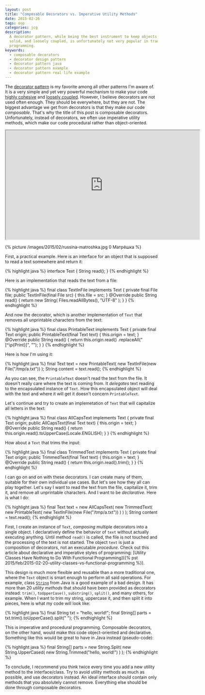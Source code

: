 ```yaml
---
layout: post
title: "Composable Decorators vs. Imperative Utility Methods"
date: 2015-02-26
tags: oop
categories: jcg
description:
  A decorator pattern, while being the best instrument to keep objects highly cohesive,
  solid, and loosely coupled, is unfortunately not very popular in traditional Java
  programming.
keywords:
  - composable decorators
  - decorator design pattern
  - decorator pattern java
  - decorator pattern example
  - decorator pattern real life example
---
```


The [decorator pattern](http://en.wikipedia.org/wiki/Decorator_pattern)
is my favorite among all other patterns I'm aware of. It is a very simple
and yet very powerful mechanism to make your code
[highly cohesive](http://en.wikipedia.org/wiki/Cohesion_%28computer_science%29) and
[loosely coupled](http://en.wikipedia.org/wiki/Coupling_%28computer_programming%29).
However, I believe decorators are not used often enough. They should
be everywhere, but they are not. The biggest advantage we get from decorators
is that they make our code _composable_. That's why the title of this
post is composable decorators. Unfortunately, instead of decorators, we often use imperative
utility methods, which make our code procedural rather than object-oriented.

<iframe class="video" width="640" height="360" src="https://www.youtube.com/embed/D0dqC_3Bch8?rel=0" allowfullscreen></iframe>

<!--more-->

{% picture /images/2015/02/russina-matroshka.jpg 0 Матрёшка %}

First, a practical example. Here is an interface for an object that is
supposed to read a text somewhere and return it:

{% highlight java %}
interface Text {
  String read();
}
{% endhighlight %}

Here is an implementation that reads the text from a file:

{% highlight java %}
final class TextInFile implements Text {
  private final File file;
  public TextInFile(final File src) {
    this.file = src;
  }
  @Override
  public String read() {
    return new String(
      Files.readAllBytes(), "UTF-8"
    );
  }
}
{% endhighlight %}

And now the decorator, which is another implementation of `Text` that
removes all unprintable characters from the text:

{% highlight java %}
final class PrintableText implements Text {
  private final Text origin;
  public PrintableText(final Text text) {
    this.origin = text;
  }
  @Override
  public String read() {
    return this.origin.read()
      .replaceAll("[^\p{Print}]", "");
  }
}
{% endhighlight %}

Here is how I'm using it:

{% highlight java %}
final Text text = new PrintableText(
  new TextInFile(new File("/tmp/a.txt"))
);
String content = text.read();
{% endhighlight %}

As you can see, the `PrintableText` doesn't read the text from the file. It doesn't
really care where the text is coming from. It _delegates_ text reading to
the encapsulated instance of `Text`. How this encapsulated object will
deal with the text and where it will get it doesn't concern `PrintableText`.

Let's continue and try to create an implemetation of `Text`
that will capitalize all letters in the text:

{% highlight java %}
final class AllCapsText implements Text {
  private final Text origin;
  public AllCapsText(final Text text) {
    this.origin = text;
  }
  @Override
  public String read() {
    return this.origin.read().toUpperCase(Locale.ENGLISH);
  }
}
{% endhighlight %}

How about a `Text` that trims the input:

{% highlight java %}
final class TrimmedText implements Text {
  private final Text origin;
  public TrimmedText(final Text text) {
    this.origin = text;
  }
  @Override
  public String read() {
    return this.origin.read().trim();
  }
}
{% endhighlight %}

I can go on and on with these decorators. I can create many of them,
suitable for their own individual use cases. But let's see how they all
can play together. Let's say I want to read the text from the file,
capitalize it, trim it, and remove all unprintable characters. And I want
to be _declarative_. Here is what I do:

{% highlight java %}
final Text text = new AllCapsText(
  new TrimmedText(
    new PrintableText(
      new TextInFile(new File("/tmp/a.txt"))
    )
  )
);
String content = text.read();
{% endhighlight %}

First, I create an instance of `Text`, _composing_ multiple decorators into
a single object. I declaratively define the behavior of `text` without
actually executing anything. Until method `read()` is called, the file is not touched
and the processing of the text is not started. The object `text` is just
a composition of decorators, not an executable _procedure_. Check out this
article about declarative and imperative styles of programming:
[Utility Classes Have Nothing to Do With Functional Programming]({% pst 2015/feb/2015-02-20-utility-classes-vs-functional-programming %}).

This design is much more flexible and reusable than a more traditional one,
where the `Text` object is smart enough to perform all said operations. For
example, class [`String`](http://docs.oracle.com/javase/7/docs/api/java/lang/String.html)
from Java is a good example of a bad design. It has
more than 20 _utility methods_ that should have been provided as decorators instead: `trim()`, `toUpperCase()`, `substring()`, `split()`, and many others, for example.
When I want to trim my string, uppercase it, and then split it into pieces,
here is what my code will look like:

{% highlight java %}
final String txt = "hello, world!";
final String[] parts = txt.trim().toUpperCase().split(" ");
{% endhighlight %}

This is imperative and procedural programming. Composable decorators,
on the other hand, would make this code object-oriented and declarative. Something
like this would be great to have in Java instead (pseudo-code):

{% highlight java %}
final String[] parts = new String.Split(
  new String.UpperCased(
    new String.Trimmed("hello, world!")
  )
);
{% endhighlight %}

To conclude, I recommend you think twice every time you add
a new utility method to the interface/class. Try to avoid utility methods as much
as possible, and use decorators instead. An ideal interface should contain
only methods that you absolutely cannot remove. Everything else should be
done through composable decorators.
